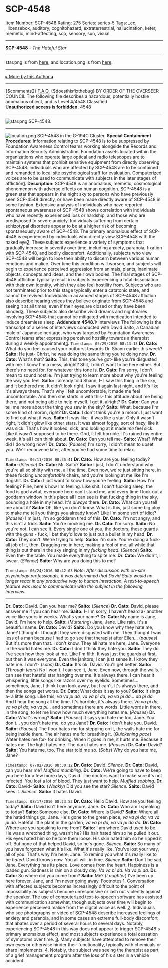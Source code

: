 # SCP-4548
Item Number: SCP-4548
Rating: 275
Series: series-5
Tags: _cc, _licensebox, auditory, cognitohazard, extraterrestrial, hallucination, keter, memetic, mind-affecting, scp, sensory, sun, visual

---

**SCP-4548** \- _The Hateful Star_
* * *
star.png is from [here](https://commons.wikimedia.org/wiki/File:46p_Wirtanen.jpg), and location.png is from [here](https://commons.wikimedia.org/wiki/File:HD_108147-starmap.png).
* * *
[▸ More by this Author ◂](http://www.scp-wiki.net/djkaktus)
* * *
{$comments2}
[F.A.Q.](https://scp-wiki.wikidot.com/component:info-ayers)
{$doesthisfixthebug}
BY ORDER OF THE OVERSEER COUNCIL
The following file describes a hazardous, potentially hostile  
anomalous object, and is Level 4/4548 Classified  
**Unauthorized access is forbidden.**
4548
* * *
![star.png](https://scp-wiki.wdfiles.com/local--files/scp-4548/star.png)
SCP-4548.
* * *
![location.png](https://scp-wiki.wdfiles.com/local--files/scp-4548/location.png)
SCP-4548 in the G-194C Cluster.
**Special Containment Procedures:** Information relating to SCP-4548 is to be suppressed by Foundation Awareness Control teams working alongside the Records and Information Security Administration. Foundation assets located within the organizations who operate large optical and radio telescopes are to maintain systems that prohibit sensitive equipment from directly observing SCP-4548.
Individuals who are affected by SCP-4548 are to be contained and remanded to local site psychological staff for evaluation. Computerized voices are to be used to communicate with subjects in the later stages of affliction[1](javascript:;).
**Description:** SCP-4548 is an anomalous, memetic, cosmological phenomenon with adverse effects on human cognition. SCP-4548 is a green star that appears in the night sky to persons who have previously seen SCP-4548 directly, or have been made directly aware of SCP-4548 in some fashion. Extensive analysis of individuals who have reported spontaneous awareness of SCP-4548 shows correlation with individuals who have recently experienced loss or hardship, and those who are predisposed to severe anxiety. Individuals suffering from certain schizotypal disorders appear to be at a higher risk of becoming spontaneously aware of SCP-4548.
The primary anomalous effect of SCP-4548 is experienced by individuals who directly view SCP-4548 with the naked eye[2](javascript:;). These subjects experience a variety of symptoms that gradually increase in severity over time, including anxiety, paranoia, fixation with SCP-4548, and bodily discomfort.
Additionally, subjects who view SCP-4548 will begin to lose their ability to discern between various human emotions and malice. Over time this condition will worsen, and subjects will begin to experience perceived aggression from animals, plants, inanimate objects, concepts and ideas, and their own bodies. The final stages of SCP-4548 affliction typically result in subjects experiencing a total dissociation with their own identity, which they also feel hostility from. Subjects who are not terminated prior to this stage typically enter a catatonic state, and cannot be revived.
Individuals in advanced stages of SCP-4548 affliction also describe hearing voices they believe originate from SCP-4548 and seeing it at all times, even if their eyes are closed or they have been blinded[3](javascript:;). These subjects also describe vivid dreams and nightmares involving SCP-4548 that cannot be mitigated with medication intended to induce dreamless sleep.
**Addendum 4548.1:** Interviews
The following is the transcript of a series of interviews conducted with David Saito, a Canadian male of Japanese heritage, who was targeted by Foundation Awareness Control teams after expressing perceived hostility towards a therapist during a weekly appointment[4](javascript:;).
`Timestamp: 05/29/2016 08:43:13`
**Dr. Cato:** What do you feel caused your outburst towards Dr. Shann earlier this week?
**Saito:** He just- Christ, he was doing the same thing you're doing now.
**Dr. Cato:** What's that?
**Saito:** This, this tone you've got- like you're disgusted with me. I know I'm a mess, alright? Shit, I didn't want to be here either. But there's no need for, for whatever this tone is.
**Dr. Cato:** I'm sorry, I don't mean to sound hostile. I'm just trying to learn more about why you're feeling the way you feel.
**Saito:** I already told Shann, I- I saw this thing in the sky, and it bothered me. It didn't look right. I saw it again last night, and it's like it's always there. That's why I felt uncomfortable, it made me feel uncomfortable. And then she starts in with this- this attitude about me being there, and not being able to help myself. I get it, alright?
**Dr. Cato:** Can you tell me more about the thing you saw in the sky?
**Saito:** What, because I'm some kind of moron, right?
**Dr. Cato:** I don't think you're a moron. I just want to find out what it was.
**Saito:** It was like- it was like a star. Only it wasn't right, it didn't glow like other stars. It was almost foggy, sort of hazy, like it was sick. That's how it looked, sick, and looking at it made _me_ feel sick. Like it wasn't supposed to be there. God, it felt horrible. It's ruined my entire week, it's all I can think about.
**Dr. Cato:** Can you tell me-
**Saito:** What? What did I do wrong now?
**Dr. Cato:** (_Pauses_) I'm sorry, I didn't mean to upset you. We'll reconvene later, after you've had some time to relax.
  

`Timestamp: 06/11/2016 08:35:41`
**Dr. Cato:** How are you feeling today?
**Saito:** (_Silence_)
**Dr. Cato:** Mr. Saito?
**Saito:** I just, I don't understand why you're all so shitty with me, all the time. Even now, we're just sitting here, in these fucking _uncomfortable_ chairs, and you're looking at me like I'm dogshit.
**Dr. Cato:** I just want to know how you're feeling.
**Saito:** How I'm feeling? Fine, here's how I'm feeling. Like shit. I can't fucking sleep, the food is god awful, everyone here can't stand me, and every time I look out a goddamn window in this place all I can see is that fucking thing in the sky, pounding a hole in my head. It's _always_ there.
**Dr. Cato:** What can you tell me about it?
**Saito:** Oh, like you don't know. What is this, just some big ploy to make me tell you things you already know? Like I'm some sort of idiot? (_Pauses_) I'm just, I'm so goddamn tired of this.
**Dr. Cato:** I'm not angry, and this isn't a trick.
**Saito:** You're mocking me.
**Dr. Cato:** I'm sorry.
**Saito:** No you're not. I can see it. Every single one of you, the doctors, these guards with the guns - fuck, I bet they'd love to just put a bullet in my head.
**Dr. Cato:** They don't. We're trying to help.
**Saito:** I'm sure. You're doing a fuck-all job of it, then. Dragging me in here, making a fool of me, all while that thing is out there in the sky singing in my _fucking head_.
(_Silence_)
**Saito:** Even the- the table. You made everything to spite me.
**Dr. Cato:** We didn't, I swear.
(_Silence_)
**Saito:** Why are you doing this to me?
  

`Timestamp: 06/24/2016 08:42:03`
_Note: After discussion with on-site psychology professionals, it was determined that David Saito would no longer react in any productive way to human interaction. A text-to-speech feature was used to communicate with the subject in the following interview._
* * *
**Dr. Cato:** David. Can you hear me?
**Saito:** (_Silence_)
**Dr. Cato:** David, please answer me if you can hear me.
**Saito:** I- I'm sorry, I haven't heard a- another voice like yours in weeks. What's your name?
**Dr. Cato:** My name is Jane, David. I'm here to help.
**Saito:** (_Muttering_) Jane, Jane. Like rain. It's a beautiful name.
**Dr. Cato:** David?
**Saito:** Do you know why they hate me, Jane? I thought- I thought they were disgusted with me. They thought I was less of a man because I had to go see that therapist after Ellen… (_pauses_) But it's more than that. I don't know. They all hate me here, Jane. Everyone in the world hates me.
**Dr. Cato:** I don't think they hate you.
**Saito:** They do. I've seen how they look at me. Like I'm filth. It was just the guards at first, but then it was everyone. Even the janitors, I can just sense it. I know they hate me. I don't- (_sobs_)
**Dr. Cato:** It's ok, David. You'll get better.
**Saito:** (_Through tears_) No I won't. I can see it, Jane. Even now, through the walls. I can see that hateful star hanging over me. It's always there. I can hear it whispering, little songs like razors over my eyelids. Sometimes… sometimes, Jane, I think I can look away, but I can't. It's always there, and then the songs get worse.
**Dr. Cato:** What does it say to you?
**Saito:** It sings a- a little song. Like this, _va va pi da, va va pi da, va va pi da… da pi da._ And I hear the song all the time. It's horrible, it's always there. _Va va pi da, va va pi da, va va pi…_ and sometimes there are words. Little words in there, in the song, to let me know how much everything hates me. (_Pauses_)
**Dr. Cato:** What's wrong?
**Saito:** (_Pauses_) It says you hate me too, Jane. You don't… you don't hate me, do you Jane?
**Dr. Cato:** I don't hate you, David.
**Saito:** (_Pauses_) The floor hates me for stepping on it, the walls hate me for being inside them. The air hates me for breathing it. (_Quickening pace_) Water hates me for- for drinking. When it goes in me, it hurts me. Because it hates me. The light hates me. The dark hates me. (_Pauses_)
**Dr. Cato:** David?
**Saito:** You hate me, too. The star told me so. (_Sobs_) Why do you hate me, Jane?
  

`Timestamp: 07/02/2016 08:30:12`
**Dr. Cato:** David.
_Silence._
**Dr. Cato:** David, can you hear me?
_Muffled mumbling._
**Dr. Cato:** We're going to have to keep you here for a few more days, David. The doctors want to make sure it's not infected. You lost a lot of blood. They just want to help.
_Muffled sobbing._
**Dr. Cato:** David-
**Saito:** (_Weakly_) Did you see the star?
_Silence._
**Saito:** David sees it.
_Silence._
**Saito:** It hates David.
  

`Timestamp: 08/17/2016 08:23:53`
**Dr. Cato:** Hello David. How are you feeling today?
**Saito:** David isn't here anymore, Jane.
**Dr. Cato:** Who am I speaking to today?
**Saito:** Someone else.
**Dr. Cato:** Where is David?
**Saito:** Where all the hated things go, Jane. He's gone to the green place, _va va pi da, va va pi da._ Hateful little plant in the garden, _va va pi da, va va pi da da._
**Dr. Cato:** Where are you speaking to me from?
**Saito:** I am where David used to be. He was a wretched thing, wasn't he? His hair hated him so he pulled it out. His eyes hated him so he tore them loose. His skin hated him so he ripped it off. But none of that helped David, so he's gone.
_Silence._
**Saito:** So many of you have forgotten what it's like. What it's really like. You've lost your way, all of you. That's why I'm here, Jane. To remind you what it's really like to be _hated_. David knows now. You all will, in time.
_Silence_
**Saito:** Don't be sad, Jane. Everything has its place. Love comes from the heart. Happiness is a loaded gun. Sadness is rain on a cloudy day. _Va va pi da. Va va pi da._
**Dr. Cato:** So where did you come from?
**Saito:** Me? (_Laughter_) I've been up here forever, Jane, and I'm never going away.
Footnotes
[1](javascript:;). Conversation with affected subjects becomes increasingly difficult to the point of impossibility as subjects become unresponsive or lash out violently against the speaker. The use of computerized text-to-speech software has assisted with communication somewhat, though subjects over time will begin to experience perceived malice from the digital voice as well.
[2](javascript:;). Individuals who see photographs or video of SCP-4548 describe increased feelings of anxiety and paranoia, and in some cases an extreme full-body discomfort that abates over a period of several hours to several days. Notably, experiencing SCP-4548 in this way does not appear to trigger SCP-4548's primary anomalous effect, and most subjects experience a total cessation of symptoms over time.
[3](javascript:;). Many subjects have attempted to remove their own eyes or otherwise hinder their functionality, typically with chemicals or sharp implements.
[4](javascript:;). Notably, the subject was seeing the therapist as part of a grief management program after the loss of his sister in a vehicle accident.